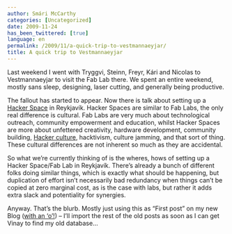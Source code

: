 ```yaml
---
author: Smári McCarthy
categories: [Uncategorized]
date: 2009-11-24
has_been_twittered: [true]
language: en
permalink: /2009/11/a-quick-trip-to-vestmannaeyjar/
title: A quick trip to Vestmannaeyjar
---
```

<p class="wp-flattr-button">
  <a class="FlattrButton" style="display:none;" href="http://www.smarimccarthy.is/2009/11/a-quick-trip-to-vestmannaeyjar/" title="A quick trip to Vestmannaeyjar" rev="flattr;uid:smarimc;language:en_GB;category:text;button:compact;">Last weekend I went with Tryggvi, Steinn, Freyr, Kári and Nicolas to Vestmannaeyjar to visit the Fab Lab there. We spent an entire weekend, mostly sans sleep, designing, laser cutting, and generally being productive. [youtube 8FYMlYTKo3s Trip] The fallout has started to appear. Now there is talk about setting up a Hacker Space in Reykjavík. Hacker Spaces are similar to Fab Labs, the only real difference is cultural. Fab Labs are very much about technological outreach, community empowerment and education, whilst Hacker Spaces are more about unfettered creativity, hardware development, community building, Hacker culture, hacktivism, culture jamming, and that sort of thing. These cultural differences are not inherent so much as they are accidental. So what we're currently thinking of is the wheres, hows of setting up a Hacker Space/Fab Lab in Reykjavík. There's already a bunch of different folks doing similar things, which is exactly what should be happening, but duplication of effort isn't necessar</a>
</p>

Last weekend I went with Tryggvi, Steinn, Freyr, Kári and Nicolas to Vestmannaeyjar to visit the Fab Lab there. We spent an entire weekend, mostly sans sleep, designing, laser cutting, and generally being productive.

  
<!-- generated by WordPress plugin Embedded Video -->

The fallout has started to appear. Now there is talk about setting up a [Hacker Space][1] in Reykjavík. Hacker Spaces are similar to Fab Labs, the only real difference is cultural. Fab Labs are very much about technological outreach, community empowerment and education, whilst Hacker Spaces are more about unfettered creativity, hardware development, community building, [Hacker culture][2], hacktivism, culture jamming, and that sort of thing. These cultural differences are not inherent so much as they are accidental.

So what we&#8217;re currently thinking of is the wheres, hows of setting up a Hacker Space/Fab Lab in Reykjavík. There&#8217;s already a bunch of different folks doing similar things, which is exactly what should be happening, but duplication of effort isn&#8217;t necessarily bad redundancy when things can&#8217;t be copied at zero marginal cost, as is the case with labs, but rather it adds extra slack and potentiality for synergies.

Anyway. That&#8217;s the blurb. Mostly just using this as &#8220;First post&#8221; on my new Blog ([with an &#8216;o&#8217;!][3]) &#8211; I&#8217;ll import the rest of the old posts as soon as I can get Vinay to find my old database&#8230;

 [1]: http://www.hackerspaces.org
 [2]: http://en.wikipedia.org/wiki/Hacker_culture
 [3]: http://xkcd.com/148/
